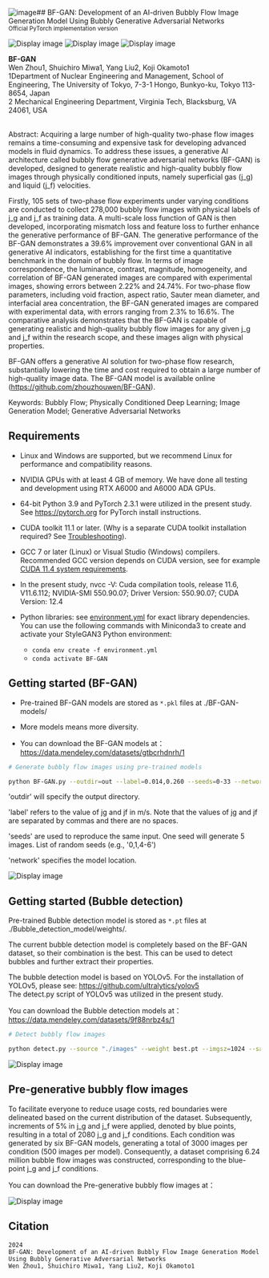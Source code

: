 ![image](https://github.com/user-attachments/assets/592f0c4a-3a5a-4234-bb05-654e546e5222)## BF-GAN: Development of an AI-driven Bubbly Flow Image Generation Model Using Bubbly Generative Adversarial Networks<br><sub>Official PyTorch implementation version</sub>

![Display image](./docs/bubbly.gif)
![Display image](./docs/1.png)
![Display image](./docs/2.png)

**BF-GAN**<br>
Wen Zhou1, Shuichiro Miwa1, Yang Liu2, Koji Okamoto1<br>
1Department of Nuclear Engineering and Management, School of Engineering, The University of Tokyo, 7-3-1 Hongo, Bunkyo-ku, Tokyo 113-8654, Japan<br>
2 Mechanical Engineering Department, Virginia Tech, Blacksburg, VA 24061, USA<br>
<br>

Abstract: Acquiring a large number of high-quality two-phase flow images remains a time-consuming and expensive task for developing advanced models in fluid dynamics. To address these issues, a generative AI architecture called bubbly flow generative adversarial networks (BF-GAN) is developed, designed to generate realistic and high-quality bubbly flow images through physically conditioned inputs, namely superficial gas (j_g) and liquid (j_f) velocities.

Firstly, 105 sets of two-phase flow experiments under varying conditions are conducted to collect 278,000 bubbly flow images with physical labels of j_g and j_f as training data. A multi-scale loss function of GAN is then developed, incorporating mismatch loss and feature loss to further enhance the generative performance of BF-GAN. The generative performance of the BF-GAN demonstrates a 39.6% improvement over conventional GAN in all generative AI indicators, establishing for the first time a quantitative benchmark in the domain of bubbly flow. In terms of image correspondence, the luminance, contrast, magnitude, homogeneity, and correlation of BF-GAN generated images are compared with experimental images, showing errors between 2.22% and 24.74%. For two-phase flow parameters, including void fraction, aspect ratio, Sauter mean diameter, and interfacial area concentration, the BF-GAN generated images are compared with experimental data, with errors ranging from 2.3% to 16.6%. The comparative analysis demonstrates that the BF-GAN is capable of generating realistic and high-quality bubbly flow images for any given j_g and j_f within the research scope, and these images align with physical properties. 

BF-GAN offers a generative AI solution for two-phase flow research, substantially lowering the time and cost required to obtain a large number of high-quality image data. The BF-GAN model is available online (https://github.com/zhouzhouwen/BF-GAN).


Keywords: 
Bubbly Flow; Physically Conditioned Deep Learning; Image Generation Model; Generative Adversarial Networks<br>



## Requirements

* Linux and Windows are supported, but we recommend Linux for performance and compatibility reasons.
* NVIDIA GPUs with at least 4 GB of memory. We have done all testing and development using RTX A6000 and A6000 ADA GPUs.
* 64-bit Python 3.9 and PyTorch 2.3.1 were utilized in the present study. See https://pytorch.org for PyTorch install instructions.
* CUDA toolkit 11.1 or later.  (Why is a separate CUDA toolkit installation required?  See [Troubleshooting](./docs/troubleshooting.md#why-is-cuda-toolkit-installation-necessary)).
* GCC 7 or later (Linux) or Visual Studio (Windows) compilers.  Recommended GCC version depends on CUDA version, see for example [CUDA 11.4 system requirements](https://docs.nvidia.com/cuda/archive/11.4.1/cuda-installation-guide-linux/index.html#system-requirements).
* In the present study,  nvcc -V: Cuda compilation tools, release 11.6, V11.6.112;  NVIDIA-SMI 550.90.07; Driver Version: 550.90.07;  CUDA Version: 12.4

* Python libraries: see [environment.yml](./environment.yml) for exact library dependencies.  You can use the following commands with Miniconda3 to create and activate your StyleGAN3 Python environment:
  - `conda env create -f environment.yml`
  - `conda activate BF-GAN`

## Getting started (BF-GAN)

* Pre-trained BF-GAN models are stored as `*.pkl` files at ./BF-GAN-models/ <br>

* More models means more diversity.

* You can download the BF-GAN models at：https://data.mendeley.com/datasets/gtbcrhdnrh/1

```.bash
# Generate bubbly flow images using pre-trained models

python BF-GAN.py --outdir=out --label=0.014,0.260 --seeds=0-33 --network=/home/user/ZHOU-Wen/BF-GAN/BF-GAN-models/network-snapshot-00027-5000.pkl
```

'outdir' will specify the output directory.

'label' refers to the value of jg and jf in m/s. Note that the values of jg and jf are separated by commas and there are no spaces.

'seeds' are used to reproduce the same input. One seed will generate 5 images. List of random seeds (e.g., \'0,1,4-6\')

'network' specifies the model location.

![Display image](./docs/3.png)


## Getting started (Bubble detection)
Pre-trained Bubble detection model is stored as `*.pt` files at ./Bubble_detection_model/weights/.

The current bubble detection model is completely based on the BF-GAN dataset, so their combination is the best. This can be used to detect bubbles and further extract their properties.

The bubble detection model is based on YOLOv5. For the installation of YOLOv5, please see: https://github.com/ultralytics/yolov5 <br>
The detect.py script of YOLOv5 was utilized in the present study.

You can download the Bubble detection models at：https://data.mendeley.com/datasets/9f88nrbz4s/1



```.bash
# Detect bubbly flow images

python detect.py --source "./images" --weight best.pt --imgsz=1024 --save-txt --save-crop --line-thickness=2 --hide-labels --hide-conf

```

![Display image](./docs/4.png)



## Pre-generative bubbly flow images

To facilitate everyone to reduce usage costs, red boundaries were delineated based on the current distribution of the dataset. Subsequently, increments of 5% in j_g and j_f were applied, denoted by blue points, resulting in a total of 2080 j_g and j_f conditions. Each condition was generated by six BF-GAN models, generating a total of 3000 images per condition (500 images per model). Consequently, a dataset comprising 6.24 million bubble flow images was constructed, corresponding to the blue-point j_g and j_f conditions.


You can download the Pre-generative bubbly flow images at：


![Display image](./docs/5.png)
## Citation

```
2024
BF-GAN: Development of an AI-driven Bubbly Flow Image Generation Model Using Bubbly Generative Adversarial Networks
Wen Zhou1, Shuichiro Miwa1, Yang Liu2, Koji Okamoto1
```

